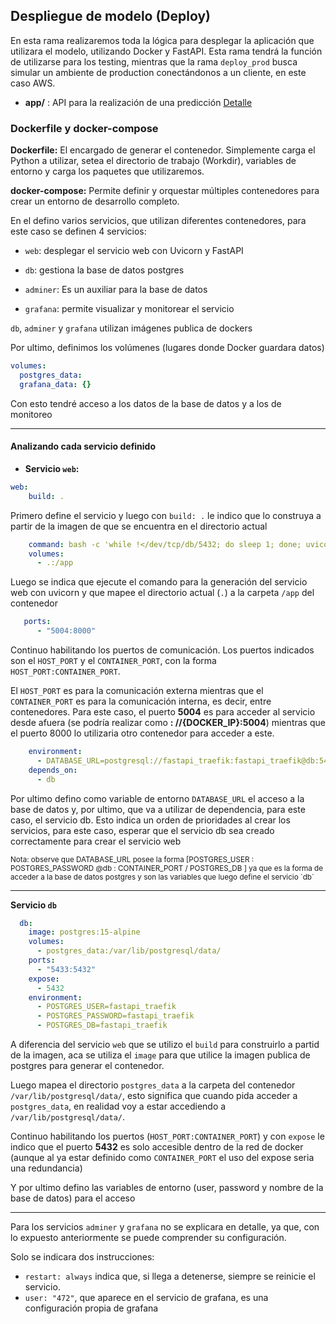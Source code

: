 ## Despliegue de modelo (Deploy)

En esta rama realizaremos toda la lógica para desplegar la aplicación que utilizara el modelo, utilizando Docker y FastAPI. Esta rama tendrá la función de utilizarse para los testing, mientras que la rama `deploy_prod` busca simular un ambiente de production conectándonos a un cliente, en este caso AWS.

- **app/** : API para la realización de una predicción [Detalle](app\README.md)

### Dockerfile y docker-compose

**Dockerfile:** El encargado de generar el contenedor. Simplemente carga el Python a utilizar, setea el  directorio de trabajo (Workdir), variables de entorno y carga los paquetes que utilizaremos.

**docker-compose:** Permite definir y orquestar múltiples contenedores para crear un entorno de desarrollo completo. 

En el defino varios servicios, que utilizan diferentes contenedores, para este caso se definen 4 servicios: 

- `web`: desplegar el servicio web con Uvicorn y FastAPI

- `db`: gestiona la base de datos postgres

- `adminer`: Es un auxiliar para la base de datos

- `grafana`: permite visualizar y monitorear el servicio

`db`, `adminer` y `grafana` utilizan imágenes publica de dockers

Por ultimo, definimos los volúmenes (lugares donde Docker guardara datos)

```yaml
volumes:
  postgres_data:
  grafana_data: {}
```
Con esto tendré acceso a los datos de la base de datos y a los de monitoreo

---
#### Analizando cada servicio definido

- **Servicio `web`:**


```yaml
web:
    build: .
```
Primero define el servicio y luego con `build: .` le indico que lo construya a partir de la imagen de que se encuentra en el directorio actual

```yaml
    command: bash -c 'while !</dev/tcp/db/5432; do sleep 1; done; uvicorn app.main:app --reload --host 0.0.0.0'
    volumes:
      - .:/app
```
Luego se indica que ejecute el comando para la generación del servicio web con uvicorn y que mapee el directorio actual (`.`) a la carpeta `/app` del contenedor

```yaml
   ports:
      - "5004:8000"
```
Continuo habilitando los puertos de comunicación. Los puertos indicados son el `HOST_PORT` y el `CONTAINER_PORT`, con la forma `HOST_PORT:CONTAINER_PORT`. 

El `HOST_PORT` es para la comunicación externa mientras que el `CONTAINER_PORT` es para la comunicación interna, es decir, entre contenedores. Para este caso, el puerto **5004** es para acceder al servicio desde afuera (se podría realizar como **: //{DOCKER_IP}:5004**) mientras que el puerto 8000 lo utilizaria otro contenedor para acceder a este.

```yaml
    environment:
      - DATABASE_URL=postgresql://fastapi_traefik:fastapi_traefik@db:5432/fastapi_traefik
    depends_on:
      - db
```

Por ultimo defino como variable de entorno `DATABASE_URL` el acceso a la base de datos y, por ultimo, que va a utilizar de dependencia, para este caso, el servicio db. Esto indica un orden de prioridades al crear los servicios, para este caso, esperar que el servicio db sea creado correctamente para crear el servicio web

<sub>
Nota: observe que DATABASE_URL posee la forma [POSTGRES_USER : POSTGRES_PASSWORD @db : CONTAINER_PORT / POSTGRES_DB ] ya que es la forma de acceder a la base de datos postgres y son las variables que luego define el servicio `db`
</sub>

---
**Servicio `db`**

```yaml
  db:
    image: postgres:15-alpine
    volumes:
      - postgres_data:/var/lib/postgresql/data/
    ports:
      - "5433:5432"
    expose:
      - 5432
    environment:
      - POSTGRES_USER=fastapi_traefik
      - POSTGRES_PASSWORD=fastapi_traefik
      - POSTGRES_DB=fastapi_traefik
```
A diferencia del servicio `web` que se utilizo el `build` para construirlo a partid de la imagen, aca se utiliza el `image` para que utilice la imagen publica de postgres para generar el contenedor.

Luego mapea el directorio `postgres_data` a la carpeta del contenedor `/var/lib/postgresql/data/`, esto significa que cuando pida acceder a `postgres_data`, en realidad voy a estar accediendo a `/var/lib/postgresql/data/`.

Continuo habilitando los puertos (`HOST_PORT:CONTAINER_PORT`) y con `expose` le indico que el puerto **5432** es solo accesible dentro de la red de docker (aunque al ya estar definido como ``CONTAINER_PORT`` el uso del expose seria una redundancia)

Y por ultimo defino las variables de entorno (user, password y nombre de la base de datos) para el acceso

---
Para los servicios `adminer` y `grafana` no se explicara en detalle, ya que, con lo expuesto anteriormente se puede comprender su configuración. 

Solo se indicara dos instrucciones: 
- `restart: always` indica que, si llega a detenerse, siempre se reinicie el servicio.
-  `user: "472"`, que aparece en el servicio de grafana, es una configuración propia de grafana